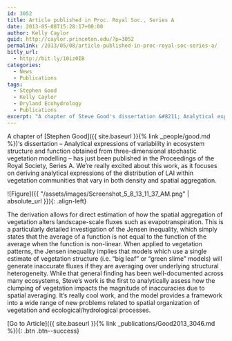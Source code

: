 ```yaml
---
id: 3052
title: Article published in Proc. Royal Soc., Series A
date: 2013-05-08T15:28:17+00:00
author: Kelly Caylor
guid: http://caylor.princeton.edu/?p=3052
permalink: /2013/05/08/article-published-in-proc-royal-soc-series-a/
bitly_url:
  - http://bit.ly/10iz0IB
categories:
  - News
  - Publications
tags:
  - Stephen Good
  - Kelly Caylor
  - Dryland Ecohydrology
  - Publications
excerpt: "A chapter of Steve Good's dissertation &#8211; Analytical expressions of variability in ecosystem structure and function obtained from three-dimensional stochastic vegetation modelling &#8211; has just been published in the Proceedings of the Royal Society, Series A."
---
```

A chapter of [Stephen Good]({{ site.baseurl }}{% link _people/good.md %})&#8216;s dissertation &#8211; Analytical expressions of variability in ecosystem structure and function obtained from three-dimensional stochastic vegetation modelling &#8211; has just been published in the Proceedings of the Royal Society, Series A. We&#8217;re really excited about this work, as it focuses on deriving analytical expressions of the distribution of LAI within vegetation communities that vary in both density and spatial aggregation. <!--more-->

![Figure]({{ "/assets/images/Screenshot_5_8_13_11_37_AM.png" | absolute_url }}){: .align-left}

The derivation allows for direct estimation of how the spatial aggregation of vegetation alters landscape-scale fluxes such as evapotranspiration. This is a particularly detailed investigation of the Jensen inequality, which simply states that the average of a function is not equal to the function of the average when the function is non-linear. When applied to vegetation patterns, the Jensen inequality implies that models which use a single estimate of vegetation structure (i.e. &#8220;big leaf&#8221; or &#8220;green slime&#8221; models) will generate inaccurate fluxes if they are averaging over underlying structural heterogeneity. While that general finding has been well-documented across many ecosystems, Steve&#8217;s work is the first to analytically assess how the clumping of vegetation impacts the magnitude of inaccuracies due to spatial averaging. It&#8217;s really cool work, and the model provides a framework into a wide range of new problems related to spatial organization of vegetation and ecological/hydrological processes. 

[Go to Article]({{ site.baseurl }}{% link _publications/Good2013_3046.md %}){: .btn .btn--success}
